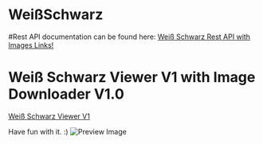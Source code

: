 # WeißSchwarz

#Rest API documentation can be found here:
[Weiß Schwarz Rest API with Images Links!](https://djnemashome.de/WSRestAPI/)

# Weiß Schwarz Viewer V1 with Image Downloader V1.0
[Weiß Schwarz Viewer V1](https://djnemashome.de/WeißSchwarzViewerReleaseV1.0.rar)

Have fun with it. :)
![Preview Image](https://djnemas.de/SX/RSIyzcih4h.png)

